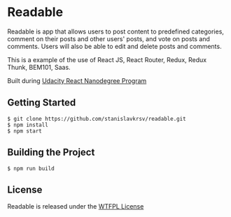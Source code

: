 # Readable

Readable is app that allows users to post content to predefined categories, comment on their posts and other users' posts, and vote on posts and comments. 
Users will also be able to edit and delete posts and comments.

This is a example of the use of React JS, React Router, Redux, Redux Thunk, BEM101, Saas.
 
Built during [Udacity React Nanodegree Program](https://www.udacity.com/course/react-nanodegree--nd019)


## Getting Started

```shell
$ git clone https://github.com/stanislavkrsv/readable.git
$ npm install
$ npm start
```

## Building the Project

```shell
$ npm run build
```

## License
Readable is released under the [WTFPL License](LICENSE)